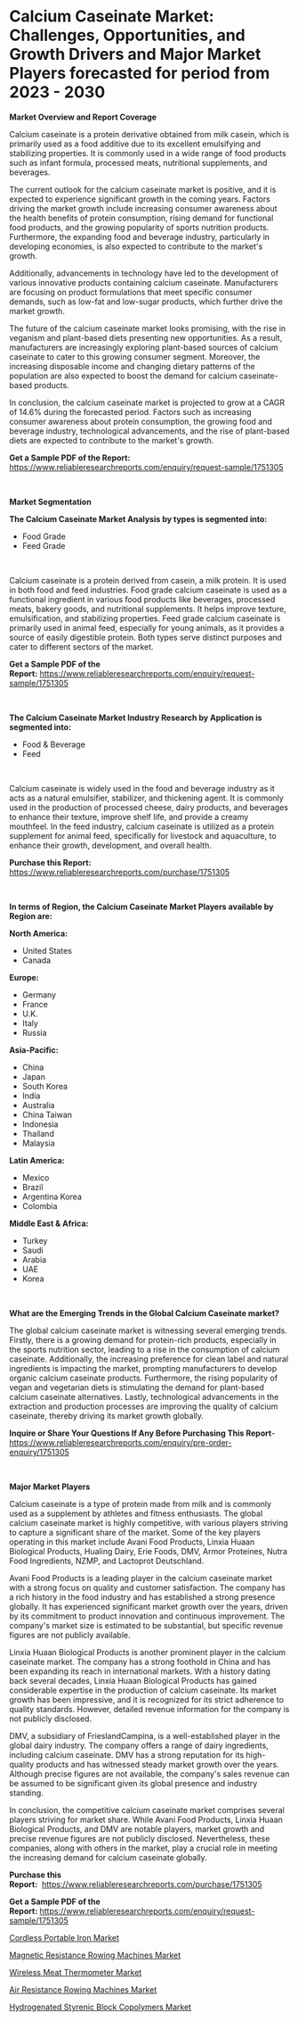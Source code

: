 <p><h1>Calcium Caseinate Market: Challenges, Opportunities, and Growth Drivers and Major Market Players forecasted for period from 2023 - 2030</h1></p><p><strong>Market Overview and Report Coverage</strong></p>
<p><p>Calcium caseinate is a protein derivative obtained from milk casein, which is primarily used as a food additive due to its excellent emulsifying and stabilizing properties. It is commonly used in a wide range of food products such as infant formula, processed meats, nutritional supplements, and beverages.</p><p>The current outlook for the calcium caseinate market is positive, and it is expected to experience significant growth in the coming years. Factors driving the market growth include increasing consumer awareness about the health benefits of protein consumption, rising demand for functional food products, and the growing popularity of sports nutrition products. Furthermore, the expanding food and beverage industry, particularly in developing economies, is also expected to contribute to the market's growth.</p><p>Additionally, advancements in technology have led to the development of various innovative products containing calcium caseinate. Manufacturers are focusing on product formulations that meet specific consumer demands, such as low-fat and low-sugar products, which further drive the market growth.</p><p>The future of the calcium caseinate market looks promising, with the rise in veganism and plant-based diets presenting new opportunities. As a result, manufacturers are increasingly exploring plant-based sources of calcium caseinate to cater to this growing consumer segment. Moreover, the increasing disposable income and changing dietary patterns of the population are also expected to boost the demand for calcium caseinate-based products.</p><p>In conclusion, the calcium caseinate market is projected to grow at a CAGR of 14.6% during the forecasted period. Factors such as increasing consumer awareness about protein consumption, the growing food and beverage industry, technological advancements, and the rise of plant-based diets are expected to contribute to the market's growth.</p></p>
<p><strong>Get a Sample PDF of the Report:</strong> <a href="https://www.reliableresearchreports.com/enquiry/request-sample/1751305">https://www.reliableresearchreports.com/enquiry/request-sample/1751305</a></p>
<p>&nbsp;</p>
<p><strong>Market Segmentation</strong></p>
<p><strong>The Calcium Caseinate Market Analysis by types is segmented into:</strong></p>
<p><ul><li>Food Grade</li><li>Feed Grade</li></ul></p>
<p>&nbsp;</p>
<p><p>Calcium caseinate is a protein derived from casein, a milk protein. It is used in both food and feed industries. Food grade calcium caseinate is used as a functional ingredient in various food products like beverages, processed meats, bakery goods, and nutritional supplements. It helps improve texture, emulsification, and stabilizing properties. Feed grade calcium caseinate is primarily used in animal feed, especially for young animals, as it provides a source of easily digestible protein. Both types serve distinct purposes and cater to different sectors of the market.</p></p>
<p><strong>Get a Sample PDF of the Report:</strong>&nbsp;<a href="https://www.reliableresearchreports.com/enquiry/request-sample/1751305">https://www.reliableresearchreports.com/enquiry/request-sample/1751305</a></p>
<p>&nbsp;</p>
<p><strong>The Calcium Caseinate Market Industry Research by Application is segmented into:</strong></p>
<p><ul><li>Food & Beverage</li><li>Feed</li></ul></p>
<p>&nbsp;</p>
<p><p>Calcium caseinate is widely used in the food and beverage industry as it acts as a natural emulsifier, stabilizer, and thickening agent. It is commonly used in the production of processed cheese, dairy products, and beverages to enhance their texture, improve shelf life, and provide a creamy mouthfeel. In the feed industry, calcium caseinate is utilized as a protein supplement for animal feed, specifically for livestock and aquaculture, to enhance their growth, development, and overall health.</p></p>
<p><strong>Purchase this Report:</strong>&nbsp; <a href="https://www.reliableresearchreports.com/purchase/1751305">https://www.reliableresearchreports.com/purchase/1751305</a></p>
<p>&nbsp;</p>
<p><strong>In terms of Region, the Calcium Caseinate Market Players available by Region are:</strong></p>
<p>
    <p> <strong> North America: </strong>
        <ul>
            <li>United States</li>
            <li>Canada</li>
        </ul>
        </p> 
    <p> <strong> Europe: </strong>
        <ul>
            <li>Germany</li>
            <li>France</li>
            <li>U.K.</li>
            <li>Italy</li>
            <li>Russia</li>
        </ul>
        </p> 
    <p> <strong> Asia-Pacific: </strong>
        <ul>
            <li>China</li>
            <li>Japan</li>
            <li>South Korea</li>
            <li>India</li>
            <li>Australia</li>
            <li>China Taiwan</li>
            <li>Indonesia</li>
            <li>Thailand</li>
            <li>Malaysia</li>
        </ul>
        </p> 
    <p> <strong> Latin America: </strong>
        <ul>
            <li>Mexico</li>
            <li>Brazil</li>
            <li>Argentina Korea</li>
            <li>Colombia</li>
        </ul>
        </p> 
    <p> <strong> Middle East & Africa: </strong>
        <ul>
            <li>Turkey</li>
            <li>Saudi</li>
            <li>Arabia</li>
            <li>UAE</li>
            <li>Korea</li>
        </ul>
    </p>
    </p>
<p>&nbsp;</p>
<p><strong>What are the Emerging Trends in the Global Calcium Caseinate market?</strong></p>
<p><p>The global calcium caseinate market is witnessing several emerging trends. Firstly, there is a growing demand for protein-rich products, especially in the sports nutrition sector, leading to a rise in the consumption of calcium caseinate. Additionally, the increasing preference for clean label and natural ingredients is impacting the market, prompting manufacturers to develop organic calcium caseinate products. Furthermore, the rising popularity of vegan and vegetarian diets is stimulating the demand for plant-based calcium caseinate alternatives. Lastly, technological advancements in the extraction and production processes are improving the quality of calcium caseinate, thereby driving its market growth globally.</p></p>
<p><strong>Inquire or Share Your Questions If Any Before Purchasing This Report</strong>- <a href="https://www.reliableresearchreports.com/enquiry/pre-order-enquiry/1751305">https://www.reliableresearchreports.com/enquiry/pre-order-enquiry/1751305</a></p>
<p>&nbsp;</p>
<p><strong>Major Market Players</strong></p>
<p><p>Calcium caseinate is a type of protein made from milk and is commonly used as a supplement by athletes and fitness enthusiasts. The global calcium caseinate market is highly competitive, with various players striving to capture a significant share of the market. Some of the key players operating in this market include Avani Food Products, Linxia Huaan Biological Products, Hualing Dairy, Erie Foods, DMV, Armor Proteines, Nutra Food Ingredients, NZMP, and Lactoprot Deutschland.</p><p>Avani Food Products is a leading player in the calcium caseinate market with a strong focus on quality and customer satisfaction. The company has a rich history in the food industry and has established a strong presence globally. It has experienced significant market growth over the years, driven by its commitment to product innovation and continuous improvement. The company's market size is estimated to be substantial, but specific revenue figures are not publicly available.</p><p>Linxia Huaan Biological Products is another prominent player in the calcium caseinate market. The company has a strong foothold in China and has been expanding its reach in international markets. With a history dating back several decades, Linxia Huaan Biological Products has gained considerable expertise in the production of calcium caseinate. Its market growth has been impressive, and it is recognized for its strict adherence to quality standards. However, detailed revenue information for the company is not publicly disclosed.</p><p>DMV, a subsidiary of FrieslandCampina, is a well-established player in the global dairy industry. The company offers a range of dairy ingredients, including calcium caseinate. DMV has a strong reputation for its high-quality products and has witnessed steady market growth over the years. Although precise figures are not available, the company's sales revenue can be assumed to be significant given its global presence and industry standing.</p><p>In conclusion, the competitive calcium caseinate market comprises several players striving for market share. While Avani Food Products, Linxia Huaan Biological Products, and DMV are notable players, market growth and precise revenue figures are not publicly disclosed. Nevertheless, these companies, along with others in the market, play a crucial role in meeting the increasing demand for calcium caseinate globally.</p></p>
<p><strong>Purchase this Report:</strong>&nbsp;&nbsp;<a href="https://www.reliableresearchreports.com/purchase/1751305">https://www.reliableresearchreports.com/purchase/1751305</a></p>
<p></p>
<p><strong>Get a Sample PDF of the Report:</strong>&nbsp;<a href="https://www.reliableresearchreports.com/enquiry/request-sample/1751305">https://www.reliableresearchreports.com/enquiry/request-sample/1751305</a></p>
<p><p><a href="https://medium.com/@elzaziemann1943/cordless-portable-iron-market-share-evolution-and-market-growth-trends-2023-2030-e9a167386ea0">Cordless Portable Iron Market</a></p><p><a href="https://medium.com/@favor.look.seal/magnetic-resistance-rowing-machines-market-the-key-to-successful-business-strategy-forecast-till-9a6d840d52d7">Magnetic Resistance Rowing Machines Market</a></p><p><a href="https://medium.com/@soledadhane827/wireless-meat-thermometer-market-insights-into-market-cagr-market-trends-and-growth-strategies-195effe9d611">Wireless Meat Thermometer Market</a></p><p><a href="https://medium.com/@sight.lens.slot/air-resistance-rowing-machines-market-size-market-outlook-and-market-forecast-2023-to-2030-da4098ffe025">Air Resistance Rowing Machines Market</a></p><p><a href="https://github.com/RichRobinson5/Market-Research-Report-List-2/blob/main/hydrogenated-styrenic-block-copolymers-market.md">Hydrogenated Styrenic Block Copolymers Market</a></p></p>